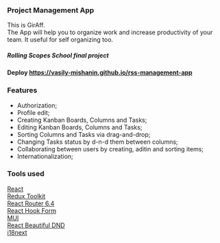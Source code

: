 ### Project Management App

This is GirAff.  
 The App will help you to organize work and increase productivity of your team.
It useful for self organizing too.

##### Rolling Scopes School final project

#### Deploy https://vasily-mishanin.github.io/rss-management-app

### Features

- Authorization;
- Profile edit;
- Creating Kanban Boards, Columns and Tasks;
- Editing Kanban Boards, Columns and Tasks;
- Sorting Columns and Tasks via drag-and-drop;
- Changing Tasks status by d-n-d them between columns;
- Collaborating between users by creating, aditin and sorting items;
- Internationalization;

### Tools used

[React](https://reactjs.org/ 'React')  
[Redux Toolkit](https://redux-toolkit.js.org/ 'Redux Toolkit')  
[React Router 6.4](https://reactrouter.com/en/main 'React Router 6.4')  
[React Hook Form](https://react-hook-form.com/ 'React Hook Form')  
[MUI](https://mui.com/material-ui/ 'MUI')  
[React Beautiful DND](https://github.com/atlassian/react-beautiful-dnd 'React Beautiful DND')  
[i18next](https://react.i18next.com/ 'i18next')
